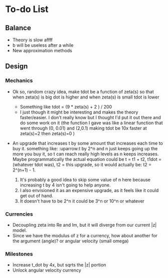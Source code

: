 # To-do List

## Balance

- Theory is slow affff
- b will be useless after a while
- New approximation methods

## Design

### Mechanics

- Ok so, random crazy idea, make tdot be a function of zeta(s) so that when zeta(s) is big dot is higher and when zeta(s) is small tdot is lower 
    - Something like tdot = (9 * zeta(s) + 2 ) / 200
    - I just though it might be interesting and makes the theory faster/easier. I don't really know but I thought I'd put it out there and do some work on it (the function I gave was like a linear function that went through (0, 0.01) and (2,0.1) making tdot be 10x faster at zeta(s)=2 then zeta(s)=0 )

- An upgrade that increases t by some amount that increases each time to buy it. something like: :uparrow:t by 2^n and n just keeps going up the more you buy it, so t can reach really high levels as n keeps increases. Maybe programmatically the actual equation could be t = t1 + t2, t1dot = (whatever tdot was), t2 = this upgrade, so it would actually be: t2 = 2^(n+1) - 1.
  1. It's probably a good idea to skip some value of n here because increasing t by 4 isn't going to help anyone.
  2. I also envisioned it as an expensive upgrade, as it feels like it could get out of hand. 
  3. It doesn't have to be 2^n it could be 3^n or 10^n or whatever

### Currencies

- Decoupling zeta into Re and Im, but it will diverge from our current |z| model.
- Since we have the modulus of z for a currency, how about another for the argument (angle)? 
or angular velocity (small omega)

### Milestones

  - Increase t_dot by 4x, but sqrts the |z| portion
  - Unlock angular velocity currency
